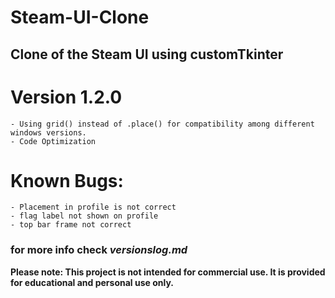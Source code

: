 # Steam-UI-Clone
## Clone of the Steam UI using customTkinter

# Version 1.2.0
    - Using grid() instead of .place() for compatibility among different windows versions.
    - Code Optimization
 
 # Known Bugs:
    - Placement in profile is not correct
    - flag label not shown on profile
    - top bar frame not correct

### for more info check *versionslog.md*

**Please note: This project is not intended for commercial use. It is provided for educational and personal use only.**
